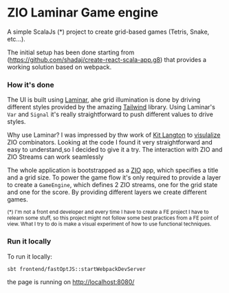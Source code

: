 # ZIO Laminar Game engine

A simple ScalaJs (*) project to create grid-based games (Tetris, Snake, etc...).

The initial setup has been done starting from (https://github.com/shadaj/create-react-scala-app.g8) that provides a working solution based on webpack.

### How it's done
The UI is built using [Laminar](https://laminar.dev/), ahe grid illumination is done by driving different styles provided by the amazing [Tailwind](https://tailwindcss.com/) library. Using Laminar's `Var` and `Signal` it's really straightforward to push different values to drive styles.

Why use Laminar? I was impressed by thw work of [Kit Langton](https://twitter.com/kitlangton) to [visulalize](https://zio.surge.sh/) ZIO combinators. Looking at the code I found it very straightforward and easy to understand,so I decided to give it a try. The interaction with ZIO and ZIO Streams can work seamlessly

The whole application is bootstrapped as a [ZIO](https://zio.dev/) app, which specifies a title and a grid size. To power the game flow it's only required to provide a layer to create a `GameEngine`, which defines 2 ZIO streams, one for the grid state and one for the score. By providing different layers we create different games.

<sub>(*) I'm not a front end developer and every time I have to create a FE project I have to relearn some stuff, so this project might not follow some best practices from a FE point of view. What I try to do is make a visual experiment of how to use functional techniques.</sub>

### Run it locally
To run it locally:

```
sbt frontend/fastOptJS::startWebpackDevServer
```

the page is running on [http://localhost:8080/](http://localhost:8080/)